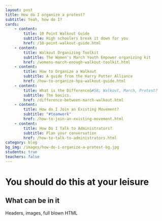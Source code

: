 ```yaml
---
layout: post
title: How do I organize a protest?
subtitle: Yeah, how do I?
cards:
    - content:
        title: 10 Point Walkout Guide
        subtitle: High schoolers break it down for you
        href: /10-point-walkout-guide.html
    - content:
        title: Walkout Organizing Toolkit
        subtitle: The Women's March Youth Empower organizing kit
        href: /womens-march-enough-walkout-toolkit.html
    - content:
        title: How to Organize a Walkout
        subtitle: A guide from the Harry Potter Alliance
        href: /how-to-organize-hpa-walkout-guide.html
    - content:
        title: What is the Difference&#58; Walkout, March, Protest?
        subtitle: The basics.
        href: /difference-between-march-walkout.html
    - content:
        title: How do I Join an Existing Movement?
        subtitle: "#teamwork"
        href: /how-to-join-an-existing-movement.html  
    - content:
        title: How Do I Talk to Administrators?
        subtitle: Plan your conversation
        href: /how-to-talk-to-administrators.html
category: blog
bg_img: /images/how-do-i-organize-a-protest-bg.jpg
students: true
teachers: false
---
```


You should do this at your leisure
==================================

## What can be in it

Headers, images, full blown HTML


